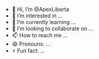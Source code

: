 - 👋 Hi, I’m @ApexLiberta
- 👀 I’m interested in ...
- 🌱 I’m currently learning ...
- 💞️ I’m looking to collaborate on ...
- 📫 How to reach me ...
- 😄 Pronouns: ...
- ⚡ Fun fact: ...

<!---
ApexLiberta/ApexLiberta is a ✨ special ✨ repository because its `README.md` (this file) appears on your GitHub profile.
You can click the Preview link to take a look at your changes.
--->
